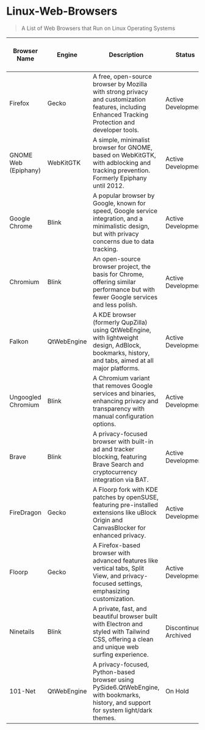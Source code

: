 # Linux-Web-Browsers
> A List of Web Browsers that Run on Linux Operating Systems


| Browser Name       | Engine         | Description                                                                 | Status                            | Date Created - Date Development Ended |
|--------------------|----------------|-----------------------------------------------------------------------------|-----------------------------------|---------------------------------------|
| Firefox            | Gecko          | A free, open-source browser by Mozilla with strong privacy and customization features, including Enhanced Tracking Protection and developer tools. | Active Development                | September 23, 2002 - Ongoing          |
| GNOME Web (Epiphany) | WebKitGTK      | A simple, minimalist browser for GNOME, based on WebKitGTK, with adblocking and tracking prevention. Formerly Epiphany until 2012. | Active Development                | December 24, 2002 - Ongoing           |
| Google Chrome      | Blink          | A popular browser by Google, known for speed, Google service integration, and a minimalistic design, but with privacy concerns due to data tracking. | Active Development                | September 2, 2008 - Ongoing           |
| Chromium           | Blink          | An open-source browser project, the basis for Chrome, offering similar performance but with fewer Google services and less polish. | Active Development                | September 2, 2008 - Ongoing           |
| Falkon             | QtWebEngine    | A KDE browser (formerly QupZilla) using QtWebEngine, with lightweight design, AdBlock, bookmarks, history, and tabs, aimed at all major platforms. | Active Development                | December 1, 2010 - Ongoing            |
| Ungoogled Chromium | Blink          | A Chromium variant that removes Google services and binaries, enhancing privacy and transparency with manual configuration options. | Active Development                | March 1, 2015 - Ongoing               |
| Brave              | Blink          | A privacy-focused browser with built-in ad and tracker blocking, featuring Brave Search and cryptocurrency integration via BAT. | Active Development                | January 20, 2016 - Ongoing            |
| FireDragon         | Gecko          | A Floorp fork with KDE patches by openSUSE, featuring pre-installed extensions like uBlock Origin and CanvasBlocker for enhanced privacy. | Active Development                | January 1, 2020 - Ongoing             |
| Floorp             | Gecko          | A Firefox-based browser with advanced features like vertical tabs, Split View, and privacy-focused settings, emphasizing customization. | Active Development                | January 1, 2021 - Ongoing             |
| Ninetails          | Blink          | A private, fast, and beautiful browser built with Electron and styled with Tailwind CSS, offering a clean and unique web surfing experience. | Discontinued, Archived            | November 27, 2021 - June 18, 2022    |
| 101-Net            | QtWebEngine    | A privacy-focused, Python-based browser using PySide6.QtWebEngine, with bookmarks, history, and support for system light/dark themes. | On Hold        | March 27, 2025 - Ongoing              |
